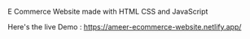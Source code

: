 E Commerce Website made with HTML CSS and JavaScript

Here's the live Demo : https://ameer-ecommerce-website.netlify.app/
